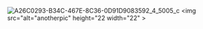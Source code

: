 ![A26C0293-B34C-467E-8C36-0D91D9083592_4_5005_c](https://user-images.githubusercontent.com/77953699/220480177-605f17ff-e7ae-4546-97a5-6edafd5e926a.jpeg) <img src="alt="anotherpic" height="22 width="22" >
